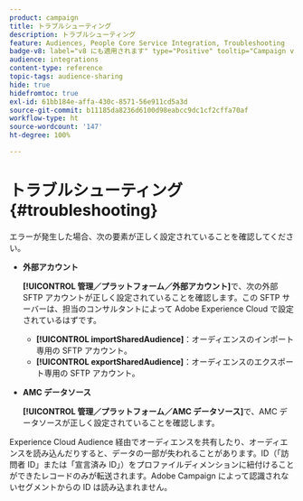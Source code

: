 ```yaml
---
product: campaign
title: トラブルシューティング
description: トラブルシューティング
feature: Audiences, People Core Service Integration, Troubleshooting
badge-v8: label="v8 にも適用されます" type="Positive" tooltip="Campaign v8 にも適用されます"
audience: integrations
content-type: reference
topic-tags: audience-sharing
hide: true
hidefromtoc: true
exl-id: 61bb184e-affa-430c-8571-56e911cd5a3d
source-git-commit: b11185da8236d6100d98eabcc9dc1cf2cffa70af
workflow-type: ht
source-wordcount: '147'
ht-degree: 100%

---
```


# トラブルシューティング{#troubleshooting}



エラーが発生した場合、次の要素が正しく設定されていることを確認してください。

* **外部アカウント**

  **[!UICONTROL 管理／プラットフォーム／外部アカウント]**&#x200B;で、次の外部 SFTP アカウントが正しく設定されていることを確認します。この SFTP サーバーは、担当のコンサルタントによって Adobe Experience Cloud で設定されているはずです。

   * **[!UICONTROL importSharedAudience]**：オーディエンスのインポート専用の SFTP アカウント。
   * **[!UICONTROL exportSharedAudience]**：オーディエンスのエクスポート専用の SFTP アカウント。

* **AMC データソース**

  **[!UICONTROL 管理／プラットフォーム／AMC データソース]**&#x200B;で、AMC データソースが正しく設定されていることを確認します。

Experience Cloud Audience 経由でオーディエンスを共有したり、オーディエンスを読み込んだりすると、データの一部が失われることがあります。ID（「訪問者 ID」または「宣言済み ID」）をプロファイルディメンションに紐付けることができたレコードのみが転送されます。Adobe Campaign によって認識されないセグメントからの ID は読み込まれません。
